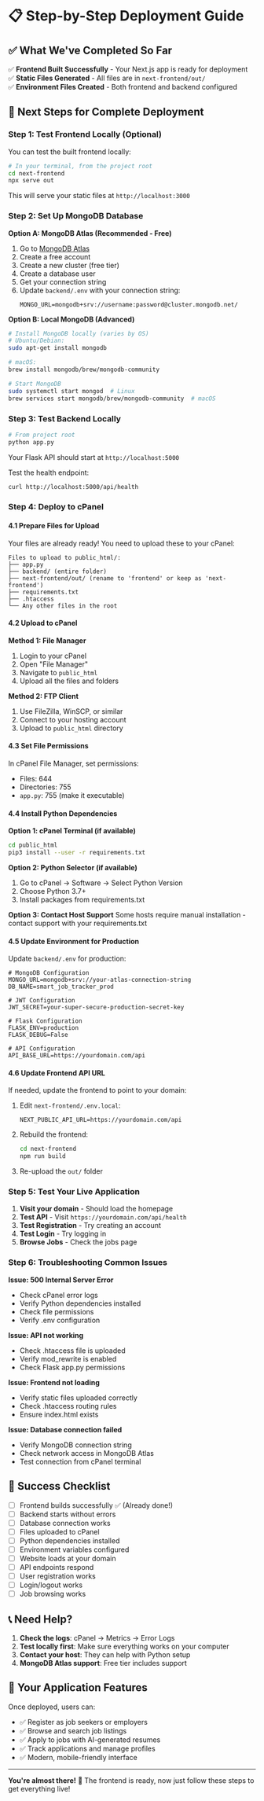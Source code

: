 # 📋 Step-by-Step Deployment Guide

## ✅ What We've Completed So Far

✅ **Frontend Built Successfully** - Your Next.js app is ready for deployment  
✅ **Static Files Generated** - All files are in `next-frontend/out/`  
✅ **Environment Files Created** - Both frontend and backend configured  

## 🚀 Next Steps for Complete Deployment

### Step 1: Test Frontend Locally (Optional)

You can test the built frontend locally:

```bash
# In your terminal, from the project root
cd next-frontend
npx serve out
```

This will serve your static files at `http://localhost:3000`

### Step 2: Set Up MongoDB Database

**Option A: MongoDB Atlas (Recommended - Free)**

1. Go to [MongoDB Atlas](https://www.mongodb.com/atlas)
2. Create a free account
3. Create a new cluster (free tier)
4. Create a database user
5. Get your connection string
6. Update `backend/.env` with your connection string:
   ```env
   MONGO_URL=mongodb+srv://username:password@cluster.mongodb.net/
   ```

**Option B: Local MongoDB (Advanced)**
```bash
# Install MongoDB locally (varies by OS)
# Ubuntu/Debian:
sudo apt-get install mongodb

# macOS:
brew install mongodb/brew/mongodb-community

# Start MongoDB
sudo systemctl start mongod  # Linux
brew services start mongodb/brew/mongodb-community  # macOS
```

### Step 3: Test Backend Locally

```bash
# From project root
python app.py
```

Your Flask API should start at `http://localhost:5000`

Test the health endpoint:
```bash
curl http://localhost:5000/api/health
```

### Step 4: Deploy to cPanel

#### 4.1 Prepare Files for Upload

Your files are already ready! You need to upload these to your cPanel:

```
Files to upload to public_html/:
├── app.py
├── backend/ (entire folder)
├── next-frontend/out/ (rename to 'frontend' or keep as 'next-frontend')
├── requirements.txt
├── .htaccess
└── Any other files in the root
```

#### 4.2 Upload to cPanel

**Method 1: File Manager**
1. Login to your cPanel
2. Open "File Manager"
3. Navigate to `public_html`
4. Upload all the files and folders

**Method 2: FTP Client**
1. Use FileZilla, WinSCP, or similar
2. Connect to your hosting account
3. Upload to `public_html` directory

#### 4.3 Set File Permissions

In cPanel File Manager, set permissions:
- Files: 644
- Directories: 755
- `app.py`: 755 (make it executable)

#### 4.4 Install Python Dependencies

**Option 1: cPanel Terminal (if available)**
```bash
cd public_html
pip3 install --user -r requirements.txt
```

**Option 2: Python Selector (if available)**
1. Go to cPanel → Software → Select Python Version
2. Choose Python 3.7+
3. Install packages from requirements.txt

**Option 3: Contact Host Support**
Some hosts require manual installation - contact support with your requirements.txt

#### 4.5 Update Environment for Production

Update `backend/.env` for production:
```env
# MongoDB Configuration
MONGO_URL=mongodb+srv://your-atlas-connection-string
DB_NAME=smart_job_tracker_prod

# JWT Configuration
JWT_SECRET=your-super-secure-production-secret-key

# Flask Configuration
FLASK_ENV=production
FLASK_DEBUG=False

# API Configuration
API_BASE_URL=https://yourdomain.com/api
```

#### 4.6 Update Frontend API URL

If needed, update the frontend to point to your domain:

1. Edit `next-frontend/.env.local`:
   ```env
   NEXT_PUBLIC_API_URL=https://yourdomain.com/api
   ```

2. Rebuild the frontend:
   ```bash
   cd next-frontend
   npm run build
   ```

3. Re-upload the `out/` folder

### Step 5: Test Your Live Application

1. **Visit your domain** - Should load the homepage
2. **Test API** - Visit `https://yourdomain.com/api/health`
3. **Test Registration** - Try creating an account
4. **Test Login** - Try logging in
5. **Browse Jobs** - Check the jobs page

### Step 6: Troubleshooting Common Issues

**Issue: 500 Internal Server Error**
- Check cPanel error logs
- Verify Python dependencies installed
- Check file permissions
- Verify .env configuration

**Issue: API not working**
- Check .htaccess file is uploaded
- Verify mod_rewrite is enabled
- Check Flask app.py permissions

**Issue: Frontend not loading**
- Verify static files uploaded correctly
- Check .htaccess routing rules
- Ensure index.html exists

**Issue: Database connection failed**
- Verify MongoDB connection string
- Check network access in MongoDB Atlas
- Test connection from cPanel terminal

## 🎉 Success Checklist

- [ ] Frontend builds successfully ✅ (Already done!)
- [ ] Backend starts without errors
- [ ] Database connection works
- [ ] Files uploaded to cPanel
- [ ] Python dependencies installed
- [ ] Environment variables configured
- [ ] Website loads at your domain
- [ ] API endpoints respond
- [ ] User registration works
- [ ] Login/logout works
- [ ] Job browsing works

## 📞 Need Help?

1. **Check the logs**: cPanel → Metrics → Error Logs
2. **Test locally first**: Make sure everything works on your computer
3. **Contact your host**: They can help with Python setup
4. **MongoDB Atlas support**: Free tier includes support

## 🚀 Your Application Features

Once deployed, users can:
- ✅ Register as job seekers or employers
- ✅ Browse and search job listings
- ✅ Apply to jobs with AI-generated resumes
- ✅ Track applications and manage profiles
- ✅ Modern, mobile-friendly interface

---

**You're almost there!** 🎯 The frontend is ready, now just follow these steps to get everything live!